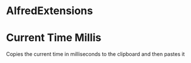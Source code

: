 AlfredExtensions
================

Current Time Millis
===================
Copies the current time in milliseconds to the clipboard and then pastes it
